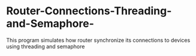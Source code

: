 # Router-Connections-Threading-and-Semaphore-
This program simulates how router synchronize its connections to devices using threading and semaphore 
